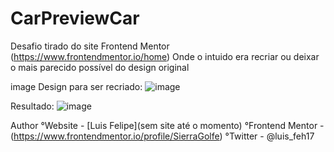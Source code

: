 # CarPreviewCar

Desafio tirado do site Frontend Mentor (https://www.frontendmentor.io/home) Onde o intuido era recriar ou deixar o mais parecido possível do design original

image Design para ser recriado:
![image](https://github.com/iLuisFelipe/CarPreviewCar/assets/101948807/b6166370-b679-4fe1-879b-464c0815e261)


Resultado:
![image](https://github.com/iLuisFelipe/CarPreviewCar/assets/101948807/3411e4a2-19b5-4f85-9ad6-d09745be2e07)


Author °Website - [Luis Felipe](sem site até o momento) °Frontend Mentor - (https://www.frontendmentor.io/profile/SierraGolfe) °Twitter - @luis_feh17
